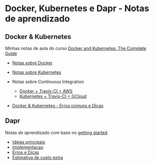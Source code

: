 # Docker, Kubernetes e Dapr - Notas de aprendizado

## Docker & Kubernetes
Minhas notas de aula do curso [Docker and Kubernetes: The Complete Guide](https://www.udemy.com/course/docker-and-kubernetes-the-complete-guide/)

- [Notas sobre Docker](Docker%20&%20Kubernetes/Docker/Docker.md)
- [Notas sobre Kubernetes](Docker%20&%20Kubernetes/Kubernetes/Kubernetes.md)
- Notas sobre Continuous Integration
    - [Docker + Travis-CI + AWS](Docker%20&%20Kubernetes/Docker%20+%20Travis-CI%20+%20AWS/Docker%20+%20Travis-CI%20+%20AWS.md)
    - [Kubernetes + Travis-CI + GCloud](Docker%20&%20Kubernetes/Kubernetes%20+%20Travis-CI%20+%20GCloud/Kubernetes%20+%20Travis-CI%20+%20GCloud.md)

- [Docker & Kubernetes - Erros comuns e Dicas](Docker%20&%20Kubernetes/Docker%20&%20Kubernetes%20-%20Erros%20comuns%20e%20Dicas.md)

## Dapr

Notas de aprendizado com base no [getting started](https://docs.dapr.io/getting-started/)

- [Ideias principais](Dapr/Dapr%20%20-%20Ideias%20principais.md)
- [Implementacao](Dapr/Dapr%20-%20Instalando%20e%20Executanto.md)
- [Erros e Dicas](Dapr/Dapr%20-%20Erros%20e%20Dicas.md)
- [Estimativa de custo extra](Dapr/Dapr%20-%20Estimativa%20de%20custo%20extra.md)
